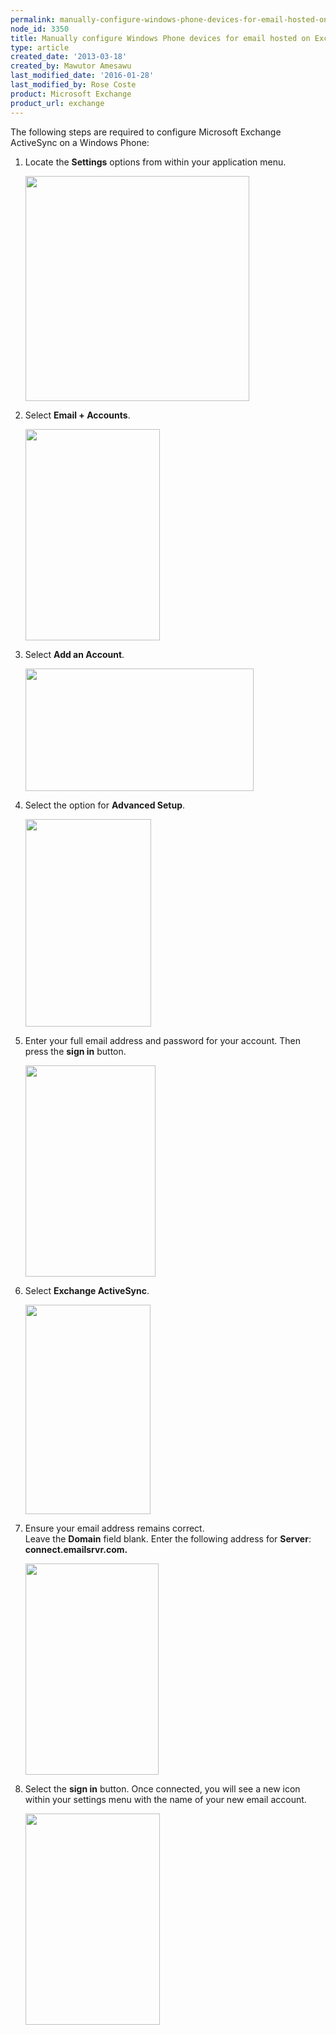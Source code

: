 ```yaml
---
permalink: manually-configure-windows-phone-devices-for-email-hosted-on-exchange-2010/
node_id: 3350
title: Manually configure Windows Phone devices for email hosted on Exchange 2010
type: article
created_date: '2013-03-18'
created_by: Mawutor Amesawu
last_modified_date: '2016-01-28'
last_modified_by: Rose Coste
product: Microsoft Exchange
product_url: exchange
---
```


The following steps are required to configure Microsoft Exchange
ActiveSync on a Windows Phone:

1. Locate the **Settings** options from within your application menu.

   <img src="{% asset_path exchange/manually-configure-windows-phone-devices-for-email-hosted-on-exchange-2010/0000.png %}" width="358" height="360" />

2. Select **Email + Accounts**.

   <img src="{% asset_path exchange/manually-configure-windows-phone-devices-for-email-hosted-on-exchange-2010/image002_2.png %}" width="215" height="338" />

3. Select **Add an Account**.

   <img src="{% asset_path exchange/manually-configure-windows-phone-devices-for-email-hosted-on-exchange-2010/image003_2.png %}" width="365" height="196" />

4. Select the option for **Advanced Setup**.

   <img src="{% asset_path exchange/manually-configure-windows-phone-devices-for-email-hosted-on-exchange-2010/image004_2.png %}" width="201" height="332" />

5. Enter your full email address and password for your account.
   Then press the **sign in** button.

   <img src="{% asset_path exchange/manually-configure-windows-phone-devices-for-email-hosted-on-exchange-2010/image005_2.png %}" width="208" height="338" />

6. Select **Exchange ActiveSync**.

   <img src="{% asset_path exchange/manually-configure-windows-phone-devices-for-email-hosted-on-exchange-2010/image006_2.png %}" width="200" height="335" />

7. Ensure your email address remains correct.  
   Leave the **Domain** field blank.
   Enter the following address for **Server**: **connect.emailsrvr.com.**

   <img src="{% asset_path exchange/manually-configure-windows-phone-devices-for-email-hosted-on-exchange-2010/image001_2.png %}" width="213" height="338" />

8. Select the **sign in** button. Once connected, you will see a
   new icon within your settings menu with the name of your new email
   account.

   <img src="{% asset_path exchange/manually-configure-windows-phone-devices-for-email-hosted-on-exchange-2010/image007_2.png %}" width="215" height="338" />
